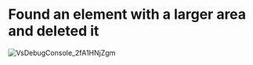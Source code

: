 # Found an element with a larger area and deleted it

![VsDebugConsole_2fA1HNjZgm](https://user-images.githubusercontent.com/94217462/222905626-6555879f-4253-413c-b942-a6e2fc466421.png)

